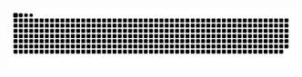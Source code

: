 <picture>
  <source media="(prefers-color-scheme: dark)" srcset="https://raw.githubusercontent.com/RickyLiu0w0/Rickyliu0w0/output/github-contribution-grid-snake-dark.svg">
  <source media="(prefers-color-scheme: light)" srcset="https://raw.githubusercontent.com/RickyLiu0w0/Rickyliu0w0/output/github-contribution-grid-snake.svg">
  <img alt="github contribution grid snake animation" src="https://raw.githubusercontent.com/RickyLiu0w0/RickyLiu0w0/output/github-contribution-grid-snake.svg">
</picture>